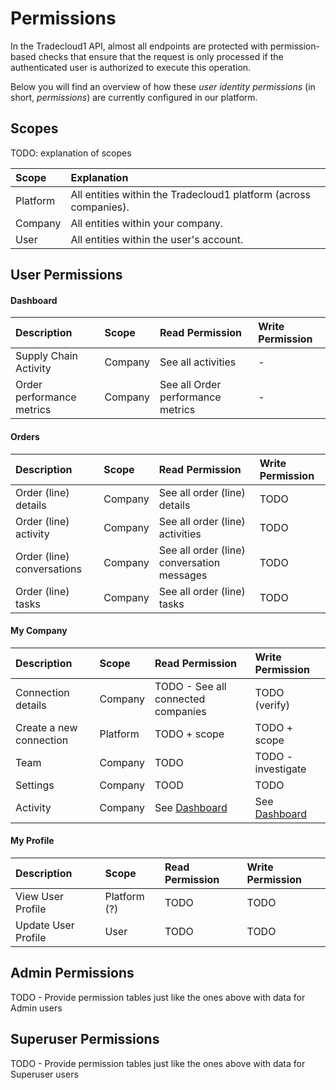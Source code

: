 # Permissions

In the Tradecloud1 API, almost all endpoints are protected with permission-based checks that ensure that the request is only processed if the authenticated user is authorized to execute this operation.

Below you will find an overview of how these _user identity permissions_ \(in short, _permissions_\) are currently configured in our platform.

## Scopes

TODO: explanation of scopes

| Scope | Explanation |
| :--- | :--- |
| Platform | All entities within the Tradecloud1 platform \(across companies\). |
| Company | All entities within your company. |
| User | All entities within the user's account. |

## User Permissions

#### Dashboard

| Description | Scope | Read Permission | Write Permission |
| :--- | :--- | :--- | :--- |
| Supply Chain Activity | Company | See all activities | - |
| Order performance metrics | Company | See all Order performance metrics | - |

#### Orders

| Description | Scope | Read Permission | Write Permission |
| :--- | :--- | :--- | :--- |
| Order \(line\) details | Company | See all order \(line\) details | TODO |
| Order \(line\) activity | Company | See all order \(line\) activities | TODO |
| Order \(line\) conversations | Company | See all order \(line\) conversation messages | TODO |
| Order \(line\) tasks | Company | See all order \(line\) tasks | TODO |

#### My Company

| Description | Scope | Read Permission | Write Permission |
| :--- | :--- | :--- | :--- |
| Connection details | Company | TODO - See all connected companies | TODO \(verify\) |
| Create a new connection | Platform | TODO + scope | TODO + scope |
| Team | Company | TODO | TODO - investigate |
| Settings | Company | TOOD | TODO |
| Activity | Company | See [Dashboard](permissions.md#dashboard) | See [Dashboard](permissions.md#dashboard) |

#### My Profile

| Description | Scope | Read Permission | Write Permission |
| :--- | :--- | :--- | :--- |
| View User Profile | Platform \(?\) | TODO | TODO |
| Update User Profile | User | TODO | TODO |

## Admin Permissions

TODO - Provide permission tables just like the ones above with data for Admin users

## Superuser Permissions

TODO - Provide permission tables just like the ones above with data for Superuser users

